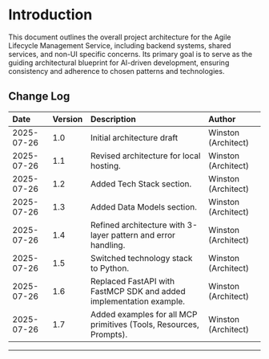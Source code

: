 # Introduction

This document outlines the overall project architecture for the Agile Lifecycle Management Service, including backend systems, shared services, and non-UI specific concerns. Its primary goal is to serve as the guiding architectural blueprint for AI-driven development, ensuring consistency and adherence to chosen patterns and technologies.

## Change Log

| Date | Version | Description | Author |
| :--- | :--- | :--- | :--- |
| 2025-07-26 | 1.0 | Initial architecture draft | Winston (Architect) |
| 2025-07-26 | 1.1 | Revised architecture for local hosting. | Winston (Architect) |
| 2025-07-26 | 1.2 | Added Tech Stack section. | Winston (Architect) |
| 2025-07-26 | 1.3 | Added Data Models section. | Winston (Architect) |
| 2025-07-26 | 1.4 | Refined architecture with 3-layer pattern and error handling. | Winston (Architect) |
| 2025-07-26 | 1.5 | Switched technology stack to Python. | Winston (Architect) |
| 2025-07-26 | 1.6 | Replaced FastAPI with FastMCP SDK and added implementation example. | Winston (Architect) |
| 2025-07-26 | 1.7 | Added examples for all MCP primitives (Tools, Resources, Prompts). | Winston (Architect) |

---
